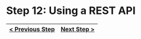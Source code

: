 # Step 12: Using a REST API

[//]: # (head-end)




[//]: # (foot-start)

[{]: <helper> (navStep)

| [< Previous Step](https://github.com/Urigo/WhatsApp-Clone-Server/tree/master@0.1.0/.tortilla/manuals/views/step11.md) | [Next Step >](https://github.com/Urigo/WhatsApp-Clone-Server/tree/master@0.1.0/.tortilla/manuals/views/step13.md) |
|:--------------------------------|--------------------------------:|

[}]: #
